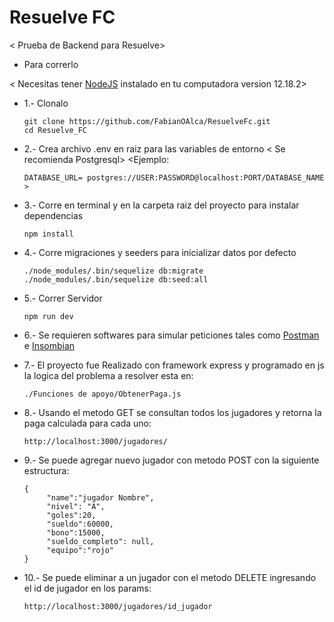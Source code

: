 # Resuelve FC
< Prueba de Backend para Resuelve>

* Para correrlo 

< Necesitas tener [NodeJS](https://nodejs.org/en/download/) instalado en tu computadora version 12.18.2>

* 1.- Clonalo 
    ```
    git clone https://github.com/FabianOAlca/ResuelveFc.git
    cd Resuelve_FC
    ```
* 2.- Crea archivo .env en raiz para las variables de entorno
    < Se recomienda Postgresql>
    <Ejemplo: 
    ```
    DATABASE_URL= postgres://USER:PASSWORD@localhost:PORT/DATABASE_NAME >
    ```
* 3.- Corre en terminal y en la carpeta raiz del proyecto para instalar dependencias
    ```
    npm install
    ```
* 4.- Corre migraciones y seeders para inicializar datos por defecto 
     ```
    ./node_modules/.bin/sequelize db:migrate
    ./node_modules/.bin/sequelize db:seed:all
    ```

* 5.- Correr Servidor
    ```
    npm run dev
    ```

* 6.- Se requieren softwares para simular peticiones tales como [Postman](https://www.postman.com/) e [Insombian](https://insomnia.rest/download/)

* 7.- El proyecto fue Realizado con framework express y programado en js la logica del problema a resolver esta en:

    ```
    ./Funciones de apoyo/ObtenerPaga.js
    ```

* 8.- Usando el metodo GET se consultan todos los jugadores y retorna la paga calculada para cada uno:
    ```
    http://localhost:3000/jugadores/
    ```



* 9.- Se puede agregar nuevo jugador con metodo POST con la siguiente estructura: 
    ```
    {  
         "name":"jugador Nombre",
         "nivel": "A",
         "goles":20,
         "sueldo":60000,
         "bono":15000,
         "sueldo_completo": null,
         "equipo":"rojo"
    }
    ```

* 10.- Se puede eliminar a un jugador con el metodo DELETE ingresando el id de jugador en los params:
    ```
    http://localhost:3000/jugadores/id_jugador
    ```
